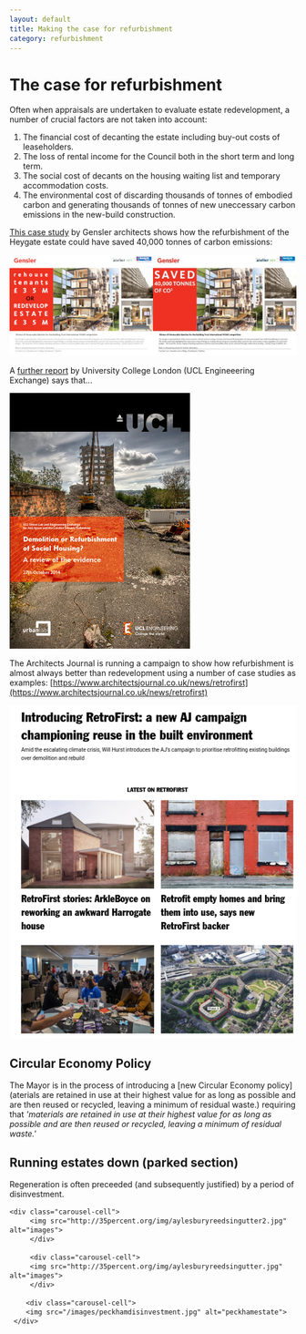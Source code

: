```yaml
---
layout: default 
title: Making the case for refurbishment
category: refurbishment
---
```

# The case for refurbishment

Often when appraisals are undertaken to evaluate estate redevelopment, a number of crucial factors are not taken into account:

1. The financial cost of decanting the estate including buy-out costs of leaseholders.
2. The loss of rental income for the Council both in the short term and long term.
3. The social cost of decants on the housing waiting list and temporary accommodation costs.
4. The environmental cost of discarding thousands of tonnes of embodied carbon and generating thousands of tonnes of new uneccessary carbon emissions in the new-build construction.

[This case study](/images/genslerheygate.pdf) by Gensler architects shows how the refurbishment of the Heygate estate could have saved 40,000 tonnes of carbon emissions:

![](/images/gensler.jpg)

A [further report](http://www.engineering.ucl.ac.uk/engineering-exchange/files/2014/10/Report-Refurbishment-Demolition-Social-Housing.pdf) by University College London (UCL Engineeering Exchange) says that...

![](/images/uclengineering.png)

The Architects Journal is running a campaign to show how refurbishment is almost always better than redevelopment using a number of case studies as examples: [https://www.architectsjournal.co.uk/news/retrofirst](https://www.architectsjournal.co.uk/news/retrofirst)

![](/images/retrofirst.png)

## Circular Economy Policy
The Mayor is in the process of introducing a [new Circular Economy policy](aterials are retained in use at their highest value for as long as possible and are then reused or recycled, leaving a minimum of residual waste.) requiring that _'materials are retained in use at their highest value for as long as possible and are then reused or recycled, leaving a minimum of residual waste.'_


## Running estates down (parked section)  
Regeneration is often preceeded (and subsequently justified) by a period of disinvestment.

<div class="main-carousel" data-flickity='{ "cellAlign": "center", "contain": true, "prevNextButtons": true, "pageDots": true, "wrapAround": true, "autoPlay": 5000, "imagesLoaded": true, "groupCells": true, "imagesLoaded": true }'>
 
    <div class="carousel-cell">
         <img src="http://35percent.org/img/aylesburyreedsingutter2.jpg" alt="images">
	     </div>

         <div class="carousel-cell">
	     <img src="http://35percent.org/img/aylesburyreedsingutter.jpg" alt="images">
         </div>

        <div class="carousel-cell">
	    <img src="/images/peckhamdisinvestment.jpg" alt="peckhamestate">
	 </div>



 </div>
